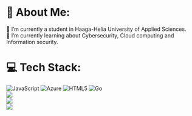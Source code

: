 # 💫 About Me:
🔭 I’m currently a student in Haaga-Helia University of Applied Sciences.<br>🌱 I’m currently learning about Cybersecurity, Cloud computing and Information security.<br>


# 💻 Tech Stack:
![JavaScript](https://img.shields.io/badge/javascript-%23323330.svg?style=for-the-badge&logo=javascript&logoColor=%23F7DF1E) ![Azure](https://img.shields.io/badge/azure-%230072C6.svg?style=for-the-badge&logo=microsoftazure&logoColor=white) ![HTML5](https://img.shields.io/badge/html5-%23E34F26.svg?style=for-the-badge&logo=html5&logoColor=white) ![Go](https://img.shields.io/badge/go-%2300ADD8.svg?style=for-the-badge&logo=go&logoColor=white)<br/>
![](https://github-readme-stats.vercel.app/api?username=CouncilorVayHek&theme=nightowl&hide_border=false&include_all_commits=false&count_private=false)<br/>
![](https://nirzak-streak-stats.vercel.app/?user=CouncilorVayHek&theme=nightowl&hide_border=false)<br/>
![](https://github-readme-stats.vercel.app/api/top-langs/?username=CouncilorVayHek&theme=nightowl&hide_border=false&include_all_commits=false&count_private=false&layout=compact)

<!-- Proudly created with GPRM ( https://gprm.itsvg.in ) -->
